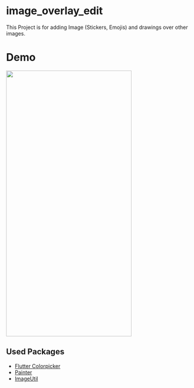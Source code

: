 # image_overlay_edit

This Project is for adding Image (Stickers, Emojis) and drawings over other images.

# Demo
<img src="assets/image-overlay-edit.gif" width="340" height="720" />

## Used Packages
- [Flutter Colorpicker](https://pub.dev/packages/flutter_colorpicker)
- [Painter](https://pub.dev/packages/painter)
- [ImageUtil](https://github.com/eishon/image-util)